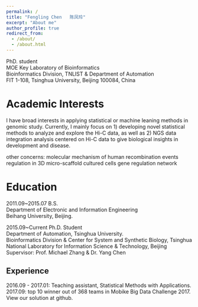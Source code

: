 ```yaml
---
permalink: /
title: "Fengling Chen   陈凤玲"
excerpt: "About me"
author_profile: true
redirect_from: 
  - /about/
  - /about.html
---
```


PhD. student  
MOE Key Laboratory of Bioinformatics  
Bioinformatics Division, TNLIST & Department of Automation  
FIT 1-108, Tsinghua University, Beijing 100084, China  


Academic Interests
======
I have broad interests in applying statistical or machine leaning methods in genomic study. Currently, I mainly focus on 1) developing novel statistical methods to analyze and explore the Hi-C data, as well as 2) NGS data integration analysis centered on Hi-C data to give biological insights in development and disease.

other concerns:
molecular mechanism of human recombination events
regulation in 3D micro-scaffold cultured cells
gene regulation network

Education
======
2011.09~2015.07    B.S.  
Department of Electronic and Information Engineering  
Beihang University, Beijing.  

2015.09~Current    Ph.D. Student  
Department of Automation, Tsinghua University.  
Bioinformatics Division & Center for System and Synthetic Biology, Tsinghua National Laboratory for Information Science & Technology, Beijing  
Supervisor: Prof. Michael Zhang & Dr. Yang Chen  

Experience
------
2016.09 - 2017.01: Teaching assistant, Statistical Methods with Applications.  
2017.09: top 10 winner out of 368 teams in Mobike Big Data Challenge 2017. View our solution at github.  
